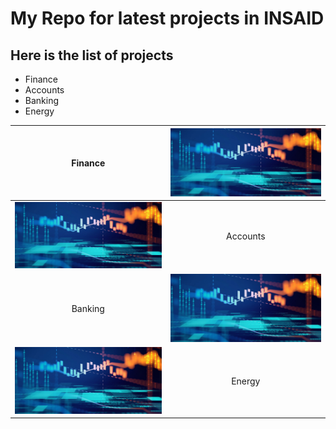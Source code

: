 # My Repo for latest projects in INSAID
## Here is the list of projects
- Finance
- Accounts
- Banking
- Energy

|   Finance|  [![Fin!](https://raw.githubusercontent.com/CHIKKALA28/demo/master/images/5-0_finance_1366.jpg "Fin!")](https://raw.githubusercontent.com/CHIKKALA28/demo/master/images/5-0_finance_1366.jpg "Fin!") |
| :------------: | :------------: |
|  [![Acc!](https://raw.githubusercontent.com/CHIKKALA28/demo/master/images/5-0_finance_1366.jpg "Acc!")](https://raw.githubusercontent.com/CHIKKALA28/demo/master/images/5-0_finance_1366.jpg "Acc!") |  Accounts |
| Banking  | [![Bank](https://raw.githubusercontent.com/CHIKKALA28/demo/master/images/5-0_finance_1366.jpg "Bank")](https://raw.githubusercontent.com/CHIKKALA28/demo/master/images/5-0_finance_1366.jpg "Bank")  |
| [![Energy](https://raw.githubusercontent.com/CHIKKALA28/demo/master/images/5-0_finance_1366.jpg "Energy")](https://raw.githubusercontent.com/CHIKKALA28/demo/master/images/5-0_finance_1366.jpg "Energy")  |  Energy|


